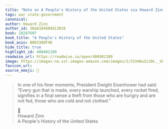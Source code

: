 ```yaml
---
title: "Note on A People's History of the United States via Howard Zinn"
tags: war state-government
canonical: 
author: Howard Zinn
author_id: 30a6184689d13816
book: 10287607
book_title: "A People's History of the United States"
book_asin: B00338QF46
hide_title: true
highlight_id: 408401109
readwise_url: https://readwise.io/open/408401109
image: https://images-na.ssl-images-amazon.com/images/I/51Vm0uZzJDL._SL200_.jpg
favicon_url: 
source_emoji: 📕
---
```


> In one of his finer moments, President Dwight Eisenhower had said: “Every gun that is made, every warship launched, every rocket fired, signifies in a final sense a theft from those who are hungry and are not fed, those who are cold and not clothed.”
> <div class="quoteback-footer"><div class="quoteback-avatar"><span class="mini-emoji"> 📕</span></div><div class="quoteback-metadata"><div class="metadata-inner"><span style="display:none">FROM:</span><div aria-label="Howard Zinn" class="quoteback-author"> Howard Zinn</div><div aria-label="A People's History of the United States" class="quoteback-title"> A People's History of the United States</div></div></div></div>